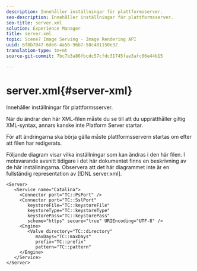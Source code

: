 ```yaml
---
description: Innehåller inställningar för plattformsserver.
seo-description: Innehåller inställningar för plattformsserver.
seo-title: server.xml
solution: Experience Manager
title: server.xml
topic: Scene7 Image Serving - Image Rendering API
uuid: 6f8b7047-6de6-4a56-96b7-58c481150e32
translation-type: tm+mt
source-git-commit: 7bc7b3a86fbcdc57cfdc31745fae3afc06e44b15

---
```



# server.xml{#server-xml}

Innehåller inställningar för plattformsserver.

När du ändrar den här XML-filen måste du se till att du upprätthåller giltig XML-syntax, annars kanske inte Platform Server startar.

För att ändringarna ska börja gälla måste plattformsservern startas om efter att filen har redigerats.

Följande diagram visar vilka inställningar som kan ändras i den här filen. I motsvarande avsnitt tidigare i det här dokumentet finns en beskrivning av de här inställningarna. Observera att det här diagrammet inte är en fullständig representation av [!DNL server.xml].

```
<Server>
   <Service name="Catalina">
     <Connector port="TC::PsPort" />
     <Connector port="TC::SslPort"
        keystoreFile="TC::keystoreFile"
        keystoreType="TC::keystoreType"
        keystorePass="TC::keystorePass" 
        scheme="https" secure="true" URIEncoding="UTF-8" />
     <Engine>
        <Valve directory="TC::directory" 
           maxDays="TC::maxDays" 
           prefix="TC::prefix" 
           pattern="TC::pattern" 
     </Engine>  
   </Service>
</Server>
```

